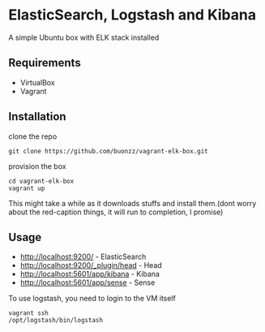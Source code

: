 # ElasticSearch, Logstash and Kibana

A simple Ubuntu box with ELK stack installed

## Requirements

* VirtualBox
* Vagrant


## Installation

clone the repo

```
git clone https://github.com/buonzz/vagrant-elk-box.git
```
provision the box
```
cd vagrant-elk-box
vagrant up
```

This might take a while as it downloads stuffs and install them.(dont worry about the red-caption things, it will run to completion, I promise)

## Usage
* [http://localhost:9200/](http://localhost:9200/) - ElasticSearch
* [http://localhost:9200/_plugin/head](http://localhost:9200/_plugin/head) - Head
* [http://localhost:5601/app/kibana](http://localhost:5601/app/kibana) - Kibana
* [http://localhost:5601/app/sense](http://localhost:5601/app/sense) - Sense

To use logstash, you need to login to the VM itself

```
vagrant ssh
/opt/logstash/bin/logstash
```

